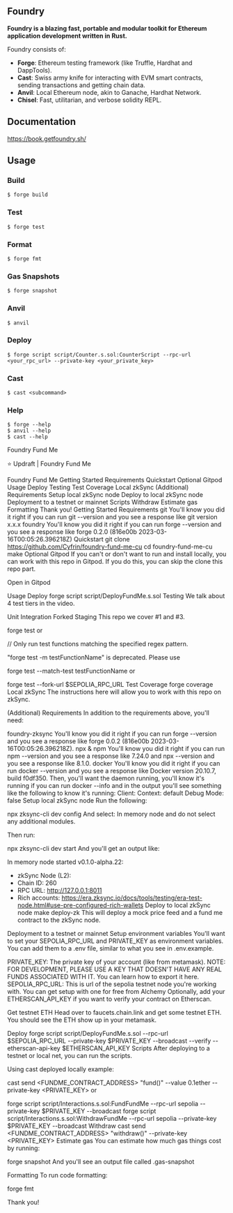 ## Foundry

**Foundry is a blazing fast, portable and modular toolkit for Ethereum application development written in Rust.**

Foundry consists of:

-   **Forge**: Ethereum testing framework (like Truffle, Hardhat and DappTools).
-   **Cast**: Swiss army knife for interacting with EVM smart contracts, sending transactions and getting chain data.
-   **Anvil**: Local Ethereum node, akin to Ganache, Hardhat Network.
-   **Chisel**: Fast, utilitarian, and verbose solidity REPL.

## Documentation

https://book.getfoundry.sh/

## Usage

### Build

```shell
$ forge build
```

### Test

```shell
$ forge test
```

### Format

```shell
$ forge fmt
```

### Gas Snapshots

```shell
$ forge snapshot
```

### Anvil

```shell
$ anvil
```

### Deploy

```shell
$ forge script script/Counter.s.sol:CounterScript --rpc-url <your_rpc_url> --private-key <your_private_key>
```

### Cast

```shell
$ cast <subcommand>
```

### Help

```shell
$ forge --help
$ anvil --help
$ cast --help
```
Foundry Fund Me

⭐️ Updraft | Foundry Fund Me

Foundry Fund Me
Getting Started
Requirements
Quickstart
Optional Gitpod
Usage
Deploy
Testing
Test Coverage
Local zkSync
(Additional) Requirements
Setup local zkSync node
Deploy to local zkSync node
Deployment to a testnet or mainnet
Scripts
Withdraw
Estimate gas
Formatting
Thank you!
Getting Started
Requirements
git
You'll know you did it right if you can run git --version and you see a response like git version x.x.x
foundry
You'll know you did it right if you can run forge --version and you see a response like forge 0.2.0 (816e00b 2023-03-16T00:05:26.396218Z)
Quickstart
git clone https://github.com/Cyfrin/foundry-fund-me-cu
cd foundry-fund-me-cu
make
Optional Gitpod
If you can't or don't want to run and install locally, you can work with this repo in Gitpod. If you do this, you can skip the clone this repo part.

Open in Gitpod

Usage
Deploy
forge script script/DeployFundMe.s.sol
Testing
We talk about 4 test tiers in the video.

Unit
Integration
Forked
Staging
This repo we cover #1 and #3.

forge test
or

// Only run test functions matching the specified regex pattern.

"forge test -m testFunctionName" is deprecated. Please use 

forge test --match-test testFunctionName
or

forge test --fork-url $SEPOLIA_RPC_URL
Test Coverage
forge coverage
Local zkSync
The instructions here will allow you to work with this repo on zkSync.

(Additional) Requirements
In addition to the requirements above, you'll need:

foundry-zksync
You'll know you did it right if you can run forge --version and you see a response like forge 0.0.2 (816e00b 2023-03-16T00:05:26.396218Z).
npx & npm
You'll know you did it right if you can run npm --version and you see a response like 7.24.0 and npx --version and you see a response like 8.1.0.
docker
You'll know you did it right if you can run docker --version and you see a response like Docker version 20.10.7, build f0df350.
Then, you'll want the daemon running, you'll know it's running if you can run docker --info and in the output you'll see something like the following to know it's running:
Client:
 Context:    default
 Debug Mode: false
Setup local zkSync node
Run the following:

npx zksync-cli dev config
And select: In memory node and do not select any additional modules.

Then run:

npx zksync-cli dev start
And you'll get an output like:

In memory node started v0.1.0-alpha.22:
 - zkSync Node (L2):
  - Chain ID: 260
  - RPC URL: http://127.0.0.1:8011
  - Rich accounts: https://era.zksync.io/docs/tools/testing/era-test-node.html#use-pre-configured-rich-wallets
Deploy to local zkSync node
make deploy-zk
This will deploy a mock price feed and a fund me contract to the zkSync node.

Deployment to a testnet or mainnet
Setup environment variables
You'll want to set your SEPOLIA_RPC_URL and PRIVATE_KEY as environment variables. You can add them to a .env file, similar to what you see in .env.example.

PRIVATE_KEY: The private key of your account (like from metamask). NOTE: FOR DEVELOPMENT, PLEASE USE A KEY THAT DOESN'T HAVE ANY REAL FUNDS ASSOCIATED WITH IT.
You can learn how to export it here.
SEPOLIA_RPC_URL: This is url of the sepolia testnet node you're working with. You can get setup with one for free from Alchemy
Optionally, add your ETHERSCAN_API_KEY if you want to verify your contract on Etherscan.

Get testnet ETH
Head over to faucets.chain.link and get some testnet ETH. You should see the ETH show up in your metamask.

Deploy
forge script script/DeployFundMe.s.sol --rpc-url $SEPOLIA_RPC_URL --private-key $PRIVATE_KEY --broadcast --verify --etherscan-api-key $ETHERSCAN_API_KEY
Scripts
After deploying to a testnet or local net, you can run the scripts.

Using cast deployed locally example:

cast send <FUNDME_CONTRACT_ADDRESS> "fund()" --value 0.1ether --private-key <PRIVATE_KEY>
or

forge script script/Interactions.s.sol:FundFundMe --rpc-url sepolia  --private-key $PRIVATE_KEY  --broadcast
forge script script/Interactions.s.sol:WithdrawFundMe --rpc-url sepolia  --private-key $PRIVATE_KEY  --broadcast
Withdraw
cast send <FUNDME_CONTRACT_ADDRESS> "withdraw()"  --private-key <PRIVATE_KEY>
Estimate gas
You can estimate how much gas things cost by running:

forge snapshot
And you'll see an output file called .gas-snapshot

Formatting
To run code formatting:

forge fmt


Thank you!